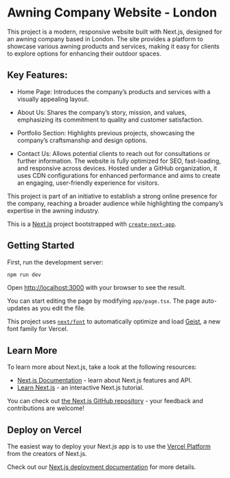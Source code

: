# Awning Company Website - London

This project is a modern, responsive website built with Next.js, designed for an awning company based in London. The site provides a platform to showcase various awning products and services, making it easy for clients to explore options for enhancing their outdoor spaces.

## Key Features:

- Home Page: Introduces the company’s products and services with a visually appealing layout.

- About Us: Shares the company’s story, mission, and values, emphasizing its commitment to quality and customer satisfaction.

- Portfolio Section: Highlights previous projects, showcasing the company’s craftsmanship and design options.

- Contact Us: Allows potential clients to reach out for consultations or further information.
The website is fully optimized for SEO, fast-loading, and responsive across devices. Hosted under a GitHub organization, it uses CDN configurations for enhanced performance and aims to create an engaging, user-friendly experience for visitors.

This project is part of an initiative to establish a strong online presence for the company, reaching a broader audience while highlighting the company’s expertise in the awning industry.

This is a [Next.js](https://nextjs.org) project bootstrapped with [`create-next-app`](https://nextjs.org/docs/app/api-reference/cli/create-next-app).

## Getting Started
First, run the development server:

```bash
npm run dev
```

Open [http://localhost:3000](http://localhost:3000) with your browser to see the result.

You can start editing the page by modifying `app/page.tsx`. The page auto-updates as you edit the file.

This project uses [`next/font`](https://nextjs.org/docs/app/building-your-application/optimizing/fonts) to automatically optimize and load [Geist](https://vercel.com/font), a new font family for Vercel.

## Learn More

To learn more about Next.js, take a look at the following resources:

- [Next.js Documentation](https://nextjs.org/docs) - learn about Next.js features and API.
- [Learn Next.js](https://nextjs.org/learn) - an interactive Next.js tutorial.

You can check out [the Next.js GitHub repository](https://github.com/vercel/next.js) - your feedback and contributions are welcome!

## Deploy on Vercel

The easiest way to deploy your Next.js app is to use the [Vercel Platform](https://vercel.com/new?utm_medium=default-template&filter=next.js&utm_source=create-next-app&utm_campaign=create-next-app-readme) from the creators of Next.js.

Check out our [Next.js deployment documentation](https://nextjs.org/docs/app/building-your-application/deploying) for more details.
